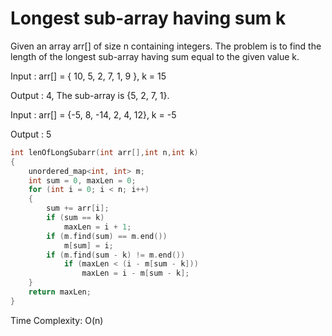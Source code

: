  # Longest sub-array having sum k

Given an array arr[] of size n containing integers. The problem is to find the length of the longest sub-array having sum equal to the given value k.

Input : arr[] = { 10, 5, 2, 7, 1, 9 }, k = 15

Output : 4, The sub-array is {5, 2, 7, 1}.

Input : arr[] = {-5, 8, -14, 2, 4, 12}, k = -5

Output : 5

```cpp
int lenOfLongSubarr(int arr[],int n,int k) 
{ 
    unordered_map<int, int> m; 
    int sum = 0, maxLen = 0; 
    for (int i = 0; i < n; i++)
    { 
        sum += arr[i]; 
        if (sum == k) 
            maxLen = i + 1; 
        if (m.find(sum) == m.end()) 
            m[sum] = i; 
        if (m.find(sum - k) != m.end())  
            if (maxLen < (i - m[sum - k])) 
                maxLen = i - m[sum - k]; 
    } 
    return maxLen;
} 
```
Time Complexity: O(n)
